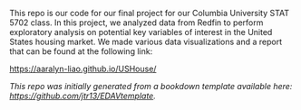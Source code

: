 This repo is our code for our final project for our Columbia University STAT 5702 class. In this project, we analyzed data from Redfin to perform exploratory analysis on potential key variables of interest in the United States housing market. We made various data visualizations and a report that can be found at the following link:

https://aaralyn-liao.github.io/USHouse/

*This repo was initially generated from a bookdown template available here: https://github.com/jtr13/EDAVtemplate.*	

